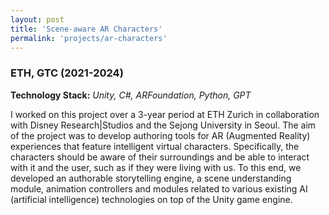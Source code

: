 ```yaml
---
layout: post
title: 'Scene-aware AR Characters'
permalink: 'projects/ar-characters'
---
```


### ETH, GTC (2021-2024)
**Technology Stack:** *Unity, C#, ARFoundation, Python, GPT*

I worked on this project over a 3-year period at ETH Zurich in collaboration with Disney Research|Studios and the Sejong University in Seoul. The aim of the project was to develop authoring tools for AR (Augmented Reality) experiences that feature intelligent virtual characters. Specifically, the characters should be aware of their surroundings and be able to interact with it and the user, such as if they were living with us. To this end, we developed an authorable storytelling engine, a scene understanding module, animation controllers and modules related to various existing AI (artificial intelligence) technologies on top of the Unity game engine.  
